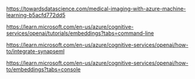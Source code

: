 [](https://github.com/Azure/medical-imaging)
https://towardsdatascience.com/medical-imaging-with-azure-machine-learning-b5acfd772dd5



https://learn.microsoft.com/en-us/azure/cognitive-services/openai/tutorials/embeddings?tabs=command-line

https://learn.microsoft.com/en-us/azure/cognitive-services/openai/how-to/integrate-synapseml


https://learn.microsoft.com/en-us/azure/cognitive-services/openai/how-to/embeddings?tabs=console
